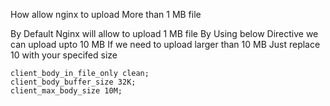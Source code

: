How allow nginx to upload More than 1 MB file

By Default Nginx will allow to upload 1 MB file
By Using below Directive we can upload upto 10 MB 
If we need to upload larger than 10 MB Just replace 10 with your specifed size

```
client_body_in_file_only clean;
client_body_buffer_size 32K;
client_max_body_size 10M;
```